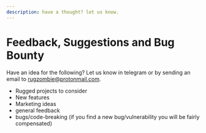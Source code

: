 ```yaml
---
description: have a thought? let us know.
---
```


# Feedback, Suggestions and Bug Bounty

Have an idea for the following? Let us know in telegram or by sending an email to [rugzombie@protonmail.com](mailto:rugzombie@protonmail.com).

* Rugged projects to consider
* New features
* Marketing ideas
* general feedback
* bugs/code-breaking \(if you find a new bug/vulnerability you will be fairly compensated\) 



